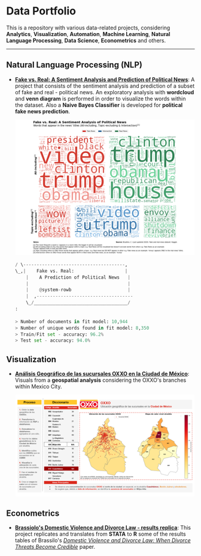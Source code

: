 # **Data Portfolio**

This is a repository with various data-related projects, considering **Analytics**, **Visualization**, **Automation**, **Machine Learning**, **Natural Language Processing**, **Data Science**, **Econometrics** and others.

---


## **Natural Language Processing (NLP)**
- [**Fake vs. Real: A Sentiment Analysis and Prediction of Political News**](https://github.com/system-rowb/Data-Portfolio/tree/main/NLP/Fake_news): A project that consists of the sentiment analysis and prediction of a subset of fake and real - political news. An exploratory analysis with **wordcloud** and **venn diagram** is performed in order to visualize the words within the dataset. Also a **Naive Bayes Classifier** is developed for **political fake news prediction**.


    ![wordclouds_only](https://github.com/system-rowb/Data-Portfolio/blob/main/NLP/Fake_news/img/wordclouds_only.png)

    ```python
    / \--------------------------------------, 
    \_,|    Fake vs. Real:                   | 
        |    A Prediction of Political News   |
        |                                     |
        |    @system-rowb                     |
        |  ,------------------------------------
        \_/___________________________________/ 
    : 

    > Number of documents in fit model: 10,944
    > Number of unique words found in fit model: 8,350
    > Train/Fit set - accuracy: 96.2%
    > Test set - accuracy: 94.0%
    ```

## **Visualization**
- [**Análisis Geográfico de las sucursales OXXO en la Ciudad de México**](https://github.com/system-rowb/Data-Portfolio/tree/main/Visualization/GEOsucursales_OXXO): Visuals from a **geospatial analysis** considering the OXXO's branches within Mexico City.

    ![onepager_OXXO](https://github.com/system-rowb/Data-Portfolio/blob/main/Visualization/GEOsucursales_OXXO/data/onepager_OXXO.png)

## **Econometrics**
- [**Brassiolo's Domestic Violence and Divorce Law - results replica**](https://github.com/system-rowb/Data-Portfolio/tree/main/Econometrics/DiD_Brassiolo_replica): This project replicates and translates from **STATA** to **R** some of the results tables of Brassilo's [*Domestic Violence and Divorce Law: When Divorce Threats Become Credible*](https://www.jstor.org/stable/26553209) paper.
